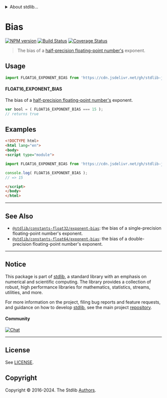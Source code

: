 <!--

@license Apache-2.0

Copyright (c) 2018 The Stdlib Authors.

Licensed under the Apache License, Version 2.0 (the "License");
you may not use this file except in compliance with the License.
You may obtain a copy of the License at

   http://www.apache.org/licenses/LICENSE-2.0

Unless required by applicable law or agreed to in writing, software
distributed under the License is distributed on an "AS IS" BASIS,
WITHOUT WARRANTIES OR CONDITIONS OF ANY KIND, either express or implied.
See the License for the specific language governing permissions and
limitations under the License.

-->


<details>
  <summary>
    About stdlib...
  </summary>
  <p>We believe in a future in which the web is a preferred environment for numerical computation. To help realize this future, we've built stdlib. stdlib is a standard library, with an emphasis on numerical and scientific computation, written in JavaScript (and C) for execution in browsers and in Node.js.</p>
  <p>The library is fully decomposable, being architected in such a way that you can swap out and mix and match APIs and functionality to cater to your exact preferences and use cases.</p>
  <p>When you use stdlib, you can be absolutely certain that you are using the most thorough, rigorous, well-written, studied, documented, tested, measured, and high-quality code out there.</p>
  <p>To join us in bringing numerical computing to the web, get started by checking us out on <a href="https://github.com/stdlib-js/stdlib">GitHub</a>, and please consider <a href="https://opencollective.com/stdlib">financially supporting stdlib</a>. We greatly appreciate your continued support!</p>
</details>

# Bias

[![NPM version][npm-image]][npm-url] [![Build Status][test-image]][test-url] [![Coverage Status][coverage-image]][coverage-url] <!-- [![dependencies][dependencies-image]][dependencies-url] -->

> The bias of a [half-precision floating-point number's][half-precision-floating-point-format] exponent.



<section class="usage">

## Usage

```javascript
import FLOAT16_EXPONENT_BIAS from 'https://cdn.jsdelivr.net/gh/stdlib-js/constants-float16-exponent-bias@esm/index.mjs';
```

#### FLOAT16_EXPONENT_BIAS

The bias of a [half-precision floating-point number's][half-precision-floating-point-format] exponent.

```javascript
var bool = ( FLOAT16_EXPONENT_BIAS === 15 );
// returns true
```

</section>

<!-- /.usage -->

<section class="examples">

## Examples

<!-- TODO: better example -->

<!-- eslint no-undef: "error" -->

```html
<!DOCTYPE html>
<html lang="en">
<body>
<script type="module">

import FLOAT16_EXPONENT_BIAS from 'https://cdn.jsdelivr.net/gh/stdlib-js/constants-float16-exponent-bias@esm/index.mjs';

console.log( FLOAT16_EXPONENT_BIAS );
// => 15

</script>
</body>
</html>
```

</section>

<!-- /.examples -->

<!-- Section for related `stdlib` packages. Do not manually edit this section, as it is automatically populated. -->

<section class="related">

* * *

## See Also

-   <span class="package-name">[`@stdlib/constants-float32/exponent-bias`][@stdlib/constants/float32/exponent-bias]</span><span class="delimiter">: </span><span class="description">the bias of a single-precision floating-point number's exponent.</span>
-   <span class="package-name">[`@stdlib/constants-float64/exponent-bias`][@stdlib/constants/float64/exponent-bias]</span><span class="delimiter">: </span><span class="description">the bias of a double-precision floating-point number's exponent.</span>

</section>

<!-- /.related -->

<!-- Section for all links. Make sure to keep an empty line after the `section` element and another before the `/section` close. -->


<section class="main-repo" >

* * *

## Notice

This package is part of [stdlib][stdlib], a standard library with an emphasis on numerical and scientific computing. The library provides a collection of robust, high performance libraries for mathematics, statistics, streams, utilities, and more.

For more information on the project, filing bug reports and feature requests, and guidance on how to develop [stdlib][stdlib], see the main project [repository][stdlib].

#### Community

[![Chat][chat-image]][chat-url]

---

## License

See [LICENSE][stdlib-license].


## Copyright

Copyright &copy; 2016-2024. The Stdlib [Authors][stdlib-authors].

</section>

<!-- /.stdlib -->

<!-- Section for all links. Make sure to keep an empty line after the `section` element and another before the `/section` close. -->

<section class="links">

[npm-image]: http://img.shields.io/npm/v/@stdlib/constants-float16-exponent-bias.svg
[npm-url]: https://npmjs.org/package/@stdlib/constants-float16-exponent-bias

[test-image]: https://github.com/stdlib-js/constants-float16-exponent-bias/actions/workflows/test.yml/badge.svg?branch=v0.2.1
[test-url]: https://github.com/stdlib-js/constants-float16-exponent-bias/actions/workflows/test.yml?query=branch:v0.2.1

[coverage-image]: https://img.shields.io/codecov/c/github/stdlib-js/constants-float16-exponent-bias/main.svg
[coverage-url]: https://codecov.io/github/stdlib-js/constants-float16-exponent-bias?branch=main

<!--

[dependencies-image]: https://img.shields.io/david/stdlib-js/constants-float16-exponent-bias.svg
[dependencies-url]: https://david-dm.org/stdlib-js/constants-float16-exponent-bias/main

-->

[chat-image]: https://img.shields.io/gitter/room/stdlib-js/stdlib.svg
[chat-url]: https://app.gitter.im/#/room/#stdlib-js_stdlib:gitter.im

[stdlib]: https://github.com/stdlib-js/stdlib

[stdlib-authors]: https://github.com/stdlib-js/stdlib/graphs/contributors

[umd]: https://github.com/umdjs/umd
[es-module]: https://developer.mozilla.org/en-US/docs/Web/JavaScript/Guide/Modules

[deno-url]: https://github.com/stdlib-js/constants-float16-exponent-bias/tree/deno
[deno-readme]: https://github.com/stdlib-js/constants-float16-exponent-bias/blob/deno/README.md
[umd-url]: https://github.com/stdlib-js/constants-float16-exponent-bias/tree/umd
[umd-readme]: https://github.com/stdlib-js/constants-float16-exponent-bias/blob/umd/README.md
[esm-url]: https://github.com/stdlib-js/constants-float16-exponent-bias/tree/esm
[esm-readme]: https://github.com/stdlib-js/constants-float16-exponent-bias/blob/esm/README.md
[branches-url]: https://github.com/stdlib-js/constants-float16-exponent-bias/blob/main/branches.md

[stdlib-license]: https://raw.githubusercontent.com/stdlib-js/constants-float16-exponent-bias/main/LICENSE

[half-precision-floating-point-format]: https://en.wikipedia.org/wiki/Half-precision_floating-point_format

<!-- <related-links> -->

[@stdlib/constants/float32/exponent-bias]: https://github.com/stdlib-js/constants-float32-exponent-bias/tree/esm

[@stdlib/constants/float64/exponent-bias]: https://github.com/stdlib-js/constants-float64-exponent-bias/tree/esm

<!-- </related-links> -->

</section>

<!-- /.links -->
